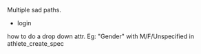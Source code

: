 Multiple sad paths.  
  - login

  how to do a drop down attr.  Eg: "Gender" with M/F/Unspecified in athlete_create_spec

